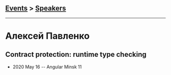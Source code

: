 ## [Events](../README.md) > [Speakers](../speakers.md)
---

# Алексей Павленко

## Contract protection: runtime type checking
- 2020 May 16 -- Angular Minsk 11    

